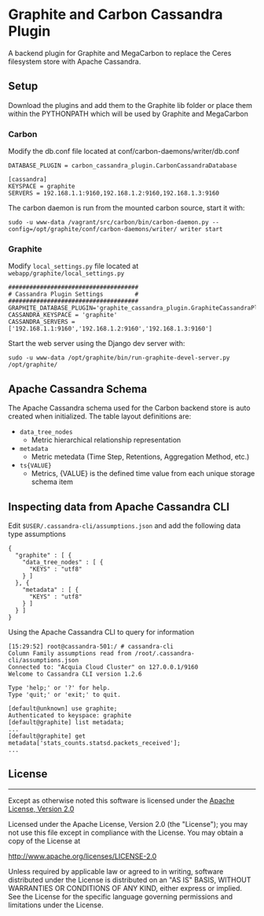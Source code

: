 # Graphite and Carbon Cassandra Plugin
A backend plugin for Graphite and MegaCarbon to replace the Ceres filesystem
store with Apache Cassandra.


## Setup
Download the plugins and add them to the Graphite lib folder or place them
within the PYTHONPATH which will be used by Graphite and MegaCarbon


### Carbon

Modify the db.conf file located at conf/carbon-daemons/writer/db.conf 

    DATABASE_PLUGIN = carbon_cassandra_plugin.CarbonCassandraDatabase

    [cassandra]
    KEYSPACE = graphite
    SERVERS = 192.168.1.1:9160,192.168.1.2:9160,192.168.1.3:9160

The carbon daemon is run from the mounted carbon source, start it with:

    sudo -u www-data /vagrant/src/carbon/bin/carbon-daemon.py --config=/opt/graphite/conf/carbon-daemons/writer/ writer start
 
### Graphite

Modify `local_settings.py` file located at `webapp/graphite/local_settings.py`
      
    #####################################
    # Cassandra Plugin Settings         #
    #####################################
    GRAPHITE_DATABASE_PLUGIN='graphite_cassandra_plugin.GraphiteCassandraPlugin'
    CASSANDRA_KEYSPACE = 'graphite'
    CASSANDRA_SERVERS = ['192.168.1.1:9160','192.168.1.2:9160','192.168.1.3:9160']

Start the web server using the Django dev server with:
  
    sudo -u www-data /opt/graphite/bin/run-graphite-devel-server.py  /opt/graphite/

## Apache Cassandra Schema 
The Apache Cassandra schema used for the Carbon backend store is auto created
when initialized. The table layout definitions are: 

* `data_tree_nodes`
  - Metric hierarchical relationship representation 
* `metadata`
  - Metric metedata (Time Step, Retentions, Aggregation Method, etc.)
* `ts{VALUE}`
  - Metrics, {VALUE} is the defined time value from each unique storage schema item

## Inspecting data from Apache Cassandra CLI
Edit `$USER/.cassandra-cli/assumptions.json` and add the following data type assumptions 

    {
      "graphite" : [ {
        "data_tree_nodes" : [ {
          "KEYS" : "utf8"
        } ]
      }, {
        "metadata" : [ {
          "KEYS" : "utf8"
        } ]
      } ]
    }


Using the Apache Cassandra CLI to query for information
    
    [15:29:52] root@cassandra-501:/ # cassandra-cli
    Column Family assumptions read from /root/.cassandra-cli/assumptions.json
    Connected to: "Acquia Cloud Cluster" on 127.0.0.1/9160
    Welcome to Cassandra CLI version 1.2.6

    Type 'help;' or '?' for help.
    Type 'quit;' or 'exit;' to quit.

    [default@unknown] use graphite;
    Authenticated to keyspace: graphite
    [default@graphite] list metadata;
    ...
    [default@graphite] get metadata['stats_counts.statsd.packets_received'];
    ...


## License
---
Except as otherwise noted this software is licensed under the [Apache License, Version 2.0](http://www.apache.org/licenses/LICENSE-2.0.html)

Licensed under the Apache License, Version 2.0 (the "License");
you may not use this file except in compliance with the License.
You may obtain a copy of the License at

  http://www.apache.org/licenses/LICENSE-2.0

Unless required by applicable law or agreed to in writing, software
distributed under the License is distributed on an "AS IS" BASIS,
WITHOUT WARRANTIES OR CONDITIONS OF ANY KIND, either express or implied.
See the License for the specific language governing permissions and
limitations under the License.
